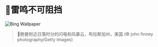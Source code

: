 # 🔖雷鸣不可阻挡

![Bing Wallpaper](https://www.bing.com/th?id=OHR.NebraskaStorm_ZH-CN6944682381_1920x1080.jpg&rf=LaDigue_1920x1080.jpg&pid=hp)

> 📝鲍曼附近日落时分的闪电和风暴云，布拉斯加州，美国 (© john finney photography/Getty Images)
